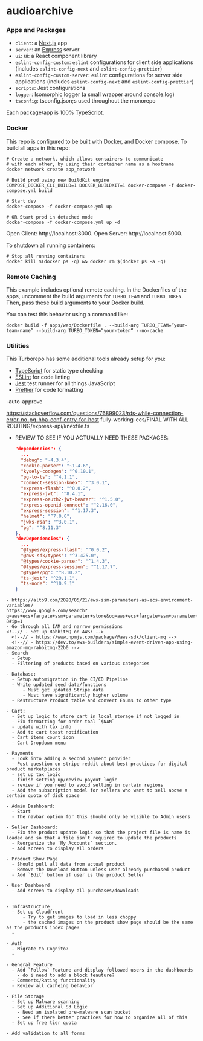 # audioarchive

### Apps and Packages

- `client`: a [Next.js](https://nextjs.org/) app
- `server`: an [Express](https://expressjs.com/) server
- `ui`: ui: a React component library
- `eslint-config-custom`: `eslint` configurations for client side applications (includes `eslint-config-next` and `eslint-config-prettier`)
- `eslint-config-custom-server`: `eslint` configurations for server side applications (includes `eslint-config-next` and `eslint-config-prettier`)
- `scripts`: Jest configurations
- `logger`: Isomorphic logger (a small wrapper around console.log)
- `tsconfig`: tsconfig.json;s used throughout the monorepo

Each package/app is 100% [TypeScript](https://www.typescriptlang.org/).

### Docker

This repo is configured to be built with Docker, and Docker compose. To build all apps in this repo:

```
# Create a network, which allows containers to communicate
# with each other, by using their container name as a hostname
docker network create app_network

# Build prod using new BuildKit engine
COMPOSE_DOCKER_CLI_BUILD=1 DOCKER_BUILDKIT=1 docker-compose -f docker-compose.yml build

# Start dev
docker-compose -f docker-compose.yml up

# OR Start prod in detached mode
docker-compose -f docker-compose.yml up -d
```

Open Client: http://localhost:3000.
Open Server: http://localhost:5000.

To shutdown all running containers:

```
# Stop all running containers
docker kill $(docker ps -q) && docker rm $(docker ps -a -q)
```

### Remote Caching

This example includes optional remote caching. In the Dockerfiles of the apps, uncomment the build arguments for `TURBO_TEAM` and `TURBO_TOKEN`. Then, pass these build arguments to your Docker build.

You can test this behavior using a command like:

`docker build -f apps/web/Dockerfile . --build-arg TURBO_TEAM=“your-team-name” --build-arg TURBO_TOKEN=“your-token“ --no-cache`

### Utilities

This Turborepo has some additional tools already setup for you:

- [TypeScript](https://www.typescriptlang.org/) for static type checking
- [ESLint](https://eslint.org/) for code linting
- [Jest](https://jestjs.io) test runner for all things JavaScript
- [Prettier](https://prettier.io) for code formatting

-auto-approve

https://stackoverflow.com/questions/76899023/rds-while-connection-error-no-pg-hba-conf-entry-for-host
fully-working-ecs/FINAL WITH ALL ROUTING/express-api/knexfile.ts


<!-- TODO: -->
 - REVIEW TO SEE IF YOU ACTUALLY NEED THESE PACKAGES:
    ```json
    "dependencies": {
      ...
      "debug": "~4.3.4",
      "cookie-parser": "~1.4.6",
      "kysely-codegen": "^0.10.1",
      "pg-to-ts": "^4.1.1",
      "connect-session-knex": "^3.0.1",
      "express-flash": "^0.0.2",
      "express-jwt": "^8.4.1",
      "express-oauth2-jwt-bearer": "^1.5.0",
      "express-openid-connect": "^2.16.0",
      "express-session": "^1.17.3",
      "helmet": "^7.0.0",
      "jwks-rsa": "^3.0.1",
      "pg": "^8.11.3"
    },
    "devDependencies": {
      ...
      "@types/express-flash": "^0.0.2",
      "@aws-sdk/types": "^3.425.0",
      "@types/cookie-parser": "^1.4.3",
      "@types/express-session": "^1.17.7",
      "@types/pg": "^8.10.2",
      "ts-jest": "^29.1.1",
      "ts-node": "^10.9.1"
    }
  ```
 - https://alto9.com/2020/05/21/aws-ssm-parameters-as-ecs-environment-variables/
https://www.google.com/search?q=aws+ecs+fargate+ssm+parameter+store&oq=aws+ecs+fargate+ssm+parameter+store&gs_lcrp=EgZjaHJvbWUyBggAEEUYOdIBCTE3NDQxajBqNKgCALACAA&sourceid=chrome&ie=UTF-8#ip=1
 - Go through all IAM and narrow permissions
 <!--// - Set up RabbitMQ on AWS: -->
    <!--// - https://www.npmjs.com/package/@aws-sdk/client-mq -->
    <!--// - https://dev.to/aws-builders/simple-event-driven-app-using-amazon-mq-rabbitmq-22b0 -->
 - Search
    - Setup
    - Filtering of products based on various categories

 - Database:
    - Setup automigration in the CI/CD Pipeline
    - Write updated seed data/functions
        - Must get updated Stripe data
        - Must have significantly higher volume
    - Restructure Product table and convert Enums to other type

 - Cart:
    - Set up logic to store cart in local storage if not logged in
    - Fix formatting for order toal `$NAN`
    - update with tax info
    - Add to cart toast notification
    - Cart items count icon
    - Cart Dropdown menu

 - Payments
    - Look into adding a second payment provider
    - Post question on stripe reddit about best practices for digital product marketplaces
    - set up tax logic
    - finish setting up/review payout logic
    - review if you need to avoid selling in certain regions
    - Add the subscription model for sellers who want to sell above a certain quota of disk space

 - Admin Dashboard:
    - Start
    - The navbar option for this should only be visible to Admin users

 - Seller Dashboard:
    - Fix the product update logic so that the project file is name is loaded and so that a file isn't required to update the products
    - Reorganize the `My Accounts` section.
    - Add screen to display all orders

 - Product Show Page
    - Should pull all data from actual product
    - Remove the Download Button unless user already purchased product
    - Add `Edit` button if user is the product Seller

 - User Dashboard
    - Add screen to display all purchases/downloads


 - Infrastructure
    - Set up Cloudfront
        - Try to get images to load in less choppy
        - the cached images on the product show page should be the same as the products index page?
    -

 - Auth
    - Migrate to Cognito?
    -

 - General Feature
    - Add `Follow` Feature and display followed users in the dashboards
      - do i need to add a block feauture?
    - Comments/Rating functionality
    - Review all cacheing behavior

 - File Storage
    - Set up Malware scanning
    - Set up Additional S3 Logic
      - Need an isolated pre-malware scan bucket
      - See if there better practices for how to organize all of this
    - Set up free tier quota

 - Add validation to all forms
